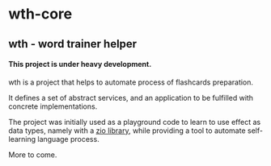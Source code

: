# wth-core
## wth - word trainer helper
#### This project is under heavy development.

wth is a project that helps to automate process of flashcards preparation.

It defines a set of abstract services, and an application to be fulfilled with concrete implementations.

The project was initially used as a playground code to learn to use effect as data types, namely with a [zio library](https://zio.dev/), while providing a tool to automate self-learning language process.  

More to come.
